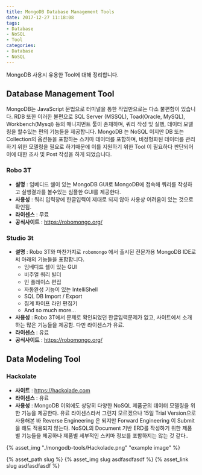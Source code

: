 ```yaml
---
title: MongoDB Database Management Tools
date: 2017-12-27 11:18:08
tags:
- Database
- NoSQL
- Tool
categories:
- Database
- NoSQL
---
```


MongoDB 사용시 유용한 Tool에 대해 정리합니다.

## Database Management Tool
MongoDB는 JavaScript 문법으로 터미널을 통한 작업만으로는 다소 불편함이 있습니다.
RDB 또한 이러한 불편으로 SQL Server (MSSQL), Toad(Oracle, MySQL), Workbench(Mysql) 등의 매니지먼트 툴이 존재하며, 쿼리 작성 및 실행, 데이터 모델링을 할수있는 편의 기능들을 제공합니다.
MongoDB 는 NoSQL 이지만 DB 또는 Collection의 옵션등을 포함하는 스키마 데이터를 포함하며,
비정형화된 데이터를 관리하기 위한 모델링을 필요로 하기때문에 이를 지원하기 위한 Tool 이 필요하다 판단되어 이에 대한 조사 및 Post 작성을 하게 되었습니다.

### Robo 3T
* **설명** : 임베디드 쉘이 있는 MongoDB GUI로 MongoDB에 접속해 쿼리를 작성하고 실행결과를 볼수있는 심플한 GUI를 제공한다.
* **사용성** : 쿼리 입력창에 한글입력이 제대로 되지 않아 사용상 어려움이 있는 것으로 확인됨.
* **라이센스** : 무료
* **공식사이트** : https://robomongo.org/

### Studio 3t
* **설명** : Robo 3T와 마찬가지로 `robomongo` 에서 출시된 전문가용 MongoDB IDE로써 아래의 기능들을 포함합니다.
    * 임베디드 쉘이 있는 GUI
    * 비주얼 쿼리 빌더
    * 인 플레이스 편집
    * 자동완성 기능이 있는 IntelliShell
    * SQL DB Import / Export
    * 집계 파이프 라인 편집기
    * And so much more...
* **사용성** : Robo 3T에서 문제로 확인되었던 한글입력문제가 없고, 사이트에서 소개하는 많은 기능들을 제공함. 다만 라이센스가 유료.
* **라이센스** : 유료
* **공식사이트** : https://robomongo.org/

## Data Modeling Tool
### Hackolate
* **사이트** : https://hackolade.com
* **라이센스** : 유료
* **사용성** : MongoDB 이외에도 상당히 다양한 NoSQL 제품군의 데이터 모델링을 위한 기능을 제공한다. 유료 라이센스라서 그런지 모르겠으나 15일 Trial Version으로 사용해본 바 Reverse Engineering 은 되지만 Forward Engineering 이 Submit을 해도 적용되지 않는다.
NoSQL의 Document 기반 ERD를 작성하기 위한 제품별 기능들을 제공하나 제품별 세부적인 스키마 정보를 포함하지는 않는 것 같다..

{% asset_img "./mongodb-tools/Hackolade.png" "example image" %}

{% asset_path slug %}
{% asset_img slug asdfasdfasdf %}
{% asset_link slug asdfasdfasdf %}
<!-- ![](./mongodb-tools/Hackolade.png) -->
<!-- {% codeblock lang:javascript%}
{% endcodeblock %} -->